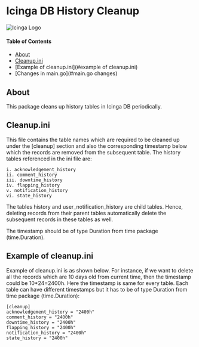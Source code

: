# Icinga DB History Cleanup

![Icinga Logo](https://icinga.com/wp-content/uploads/2014/06/icinga_logo.png)

#### Table of Contents

- [About](#about)
- [Cleanup.ini](#cleanup.ini)
- [Example of cleanup.ini](#example of cleanup.ini)
- [Changes in main.go](#main.go changes)

## About

This package cleans up history tables in Icinga DB periodically.

## Cleanup.ini

This file contains the table names which are required to be cleaned up under the [cleanup] section and also the 
corresponding timestamp below which the records are removed from the subsequent table. The history tables referenced in 
the ini file are:

    i. acknowledgement_history
    ii. comment_history
    iii. downtime_history
    iv. flapping_history
    v. notification_history
    vi. state_history

The tables history and user_notification_history are child tables. Hence, deleting records from their parent tables 
automatically delete the subsequent records in these tables as well.

The timestamp should be of type Duration from time package (time.Duration). 

## Example of cleanup.ini
Example of cleanup.ini is as shown below. For instance, if we want to delete all the records which are 10 days old from
current time, then the timestamp could be 10*24=2400h. Here the timestamp is same for every table. Each table can have 
different timestamps but it has to be of type Duration from time package (time.Duration):

```
[cleanup]
acknowledgement_history = "2400h"
comment_history = "2400h"
downtime_history = "2400h"
flapping_history = "2400h"
notification_history = "2400h"
state_history = "2400h"
```
